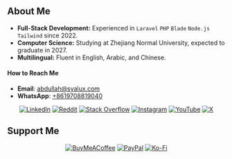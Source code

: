 ## About Me

- **Full-Stack Development:** Experienced in <code>Laravel</code> <code>PHP</code> <code>Blade</code> <code>Node.js</code> <code>Tailwind</code> since 2022.
- **Computer Science:** Studying at Zhejiang Normal University, expected to graduate in 2027.
- **Multilingual:** Fluent in English, Arabic, and Chinese.


#### How to Reach Me

- **Email**: [abdullah@syalux.com](mailto:abdullah@syalux.com)
- **WhatsApp**: [+8619708819040](https://wa.me/8619708819040)

<div align="center">
  
[![LinkedIn](https://img.shields.io/badge/LinkedIn-%230077B5.svg?logo=linkedin&logoColor=white)](https://linkedin.com/in/abdullah-alraimi)
[![Reddit](https://img.shields.io/badge/Reddit-%23FF4500.svg?logo=Reddit&logoColor=white)](https://reddit.com/user/Al-rimi)
[![Stack Overflow](https://img.shields.io/badge/-Stackoverflow-FE7A16?logo=stack-overflow&logoColor=white)](https://stackoverflow.com/users/24881320)
[![Instagram](https://img.shields.io/badge/Instagram-%23E4405F.svg?logo=Instagram&logoColor=white)](https://instagram.com/ak._.71)
[![YouTube](https://img.shields.io/badge/YouTube-%23FF0000.svg?logo=YouTube&logoColor=white)](https://youtube.com/@ak-71)
[![X](https://img.shields.io/badge/X-black.svg?logo=X&logoColor=white)](https://x.com/ggak71)

</div>

## Support Me

<div align="center">

[![BuyMeACoffee](https://img.shields.io/badge/Buy%20Me%20a%20Coffee-ffdd00?style=for-the-badge&logo=buy-me-a-coffee&logoColor=black)](https://buymeacoffee.com/alrimi)
[![PayPal](https://img.shields.io/badge/PayPal-00457C?style=for-the-badge&logo=paypal&logoColor=white)](https://paypal.me/rumaisaalrimi)
[![Ko-Fi](https://img.shields.io/badge/Ko--fi-F16061?style=for-the-badge&logo=ko-fi&logoColor=white)](https://ko-fi.com/alrimi) 

</div>
